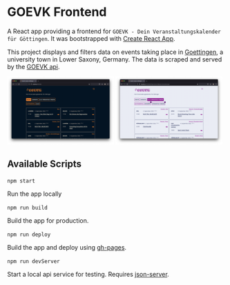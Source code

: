# GOEVK Frontend

A React app providing a frontend for `GOEVK - Dein Veranstaltungskalender für Göttingen`. It was bootstrapped with [Create React App](https://github.com/facebook/create-react-app).

This project displays and filters data on events taking place in [Goettingen](https://en.wikipedia.org/wiki/G%C3%B6ttingen), a university town in Lower Saxony, Germany. The data is scraped and served by the [GOEVK api](https://github.com/xylnx/goevk-api).

<div>
  <img src="./screenshot-1.png" alt="app screenshot in dark mode" width="49%" />

  <img src="./screenshot-2.png" alt="app screenshot in light mode and event filters applied" width="49%" />
</div>

## Available Scripts

`npm start`

Run the app locally

`npm run build`

Build the app for production.

`npm run deploy`

Build the app and deploy using [gh-pages](https://github.com/tschaub/gh-pages).

`npm run devServer`

Start a local api service for testing. Requires [json-server](https://github.com/typicode/json-server).
